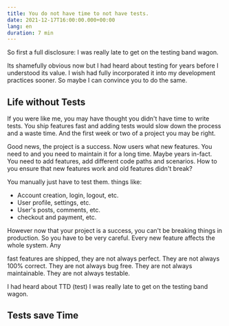 ```yaml
---
title: You do not have time to not have tests.
date: 2021-12-17T16:00:00.000+00:00
lang: en
duration: 7 min
---
```


So first a full disclosure: I was really late to get on the testing band wagon.

Its shamefully obvious now but I had heard about testing for years before I understood its value. I wish had fully incorporated it into my development practices sooner. So maybe I can convince you to do the same.

## Life without Tests

If you were like me, you may have thought you didn't have time to write tests. You ship features fast and adding tests would slow down the process and a waste time. And the first week or two of a project you may be right.

Good news, the project is a success.  Now users what new features. You need to and you need to maintain it for a long time. Maybe years in-fact. You need to add features, add different code paths and scenarios. How to you ensure that new features work and old features didn't break?

You manually just have to test them. things like:


- Account creation, login, logout, etc.
- User profile, settings, etc.
- User's posts, comments, etc.
- checkout and payment, etc.

However now that your project is a success, you can't be breaking things in production. So you have to be very careful. Every new feature affects the whole system. Any

fast features are shipped, they are not always perfect. They are not always 100% correct. They are not always bug free. They are not always maintainable. They are not always testable.

>

I had heard about TTD (test) I was really late to get on the testing band wagon.

## Tests save Time
